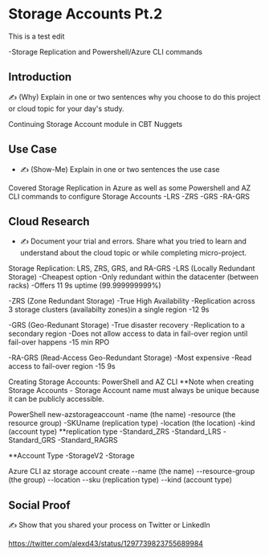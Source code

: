 # Storage Accounts Pt.2

This is a test edit

  -Storage Replication and Powershell/Azure CLI commands

## Introduction

✍️ (Why) Explain in one or two sentences why you choose to do this project or cloud topic for your day's study.

Continuing Storage Account module in CBT Nuggets

## Use Case

- ✍️ (Show-Me) Explain in one or two sentences the use case

Covered Storage Replication in Azure as well as some Powershell and AZ CLI commands to configure Storage Accounts
  -LRS
  -ZRS
  -GRS
  -RA-GRS


## Cloud Research

- ✍️ Document your trial and errors. Share what you tried to learn and understand about the cloud topic or while completing micro-project.

 Storage Replication: LRS, ZRS, GRS, and RA-GRS
  -LRS (Locally Redundant Storage)
    -Cheapest option
    -Only redundant within the datacenter (between racks)
    -Offers 11 9s uptime (99.999999999%)
    
  -ZRS (Zone Redundant Storage)
    -True High Availability
    -Replication across 3 storage clusters (availabilty zones)in a single region
    -12 9s
    
  -GRS (Geo-Redunant Storage)
    -True disaster recovery
    -Replication to a secondary region
    -Does not allow access to data in fail-over region until fail-over happens
    -15 min RPO
    
  -RA-GRS (Read-Access Geo-Redundant Storage)
    -Most expensive
    -Read access to fail-over region
    -15 9s
    
Creating Storage Accounts: PowerShell and AZ CLI
**Note when creating Storage Accounts - Storage Account name must always be unique because it can be publicly accessible.

PowerShell
  new-azstorageaccount -name (the name) -resource (the resource group) -SKUname (replication type) -location (the location) -kind (account type)
  **replication type
    -Standard_ZRS
    -Standard_LRS
    -Standard_GRS
    -Standard_RAGRS
    
   **Account Type
      -StorageV2
      -Storage
      
Azure CLI
  az storage account create --name (the name) --resource-group (the group) --location --sku (replication type) --kind (account type)

## Social Proof

✍️ Show that you shared your process on Twitter or LinkedIn

https://twitter.com/alexd43/status/1297739823755689984
